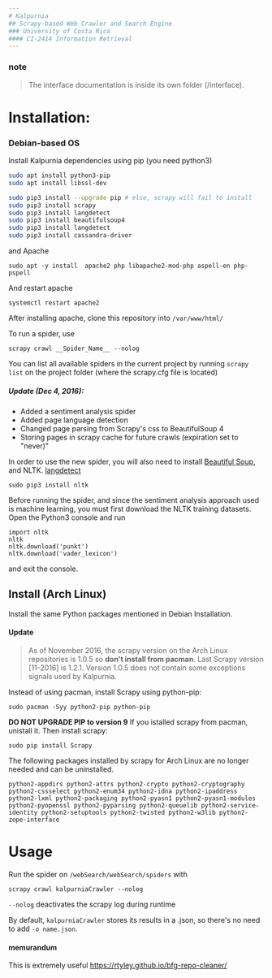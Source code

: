 ```yaml
---
# Kalpurnia
## Scrapy-based Web Crawler and Search Engine
### University of Costa Rica
#### CI-2414 Information Retrieval
---
```

### note
> The interface documentation is inside its own folder (/interface). 

# Installation:
### Debian-based OS

Install Kalpurnia dependencies using pip (you need python3)
 
```bash
sudo apt install python3-pip
sudo apt install libssl-dev

sudo pip3 install --upgrade pip # else, scrapy will fail to install
sudo pip3 install scrapy
sudo pip3 install langdetect
sudo pip3 install beautifulsoup4
sudo pip3 install langdetect
sudo pip3 install cassandra-driver
```

and Apache

    sudo apt -y install  apache2 php libapache2-mod-php aspell-en php-pspell
And restart apache 

    systemctl restart apache2

After installing apache, clone this repository into `/var/www/html/`

<!--
install mongodb
    sudo pip3 install pymongo
    sudo apt install mongodb
-->

To run a spider, use

    scrapy crawl __Spider_Name__ --nolog

You can list all available spiders in the current project by running ```scrapy list``` on the project folder (where the scrapy.cfg file is located)


##### Update (Dec 4, 2016): 
* Added a sentiment analysis spider
* Added page language detection
* Changed page parsing from Scrapy's css to BeautifulSoup 4
* Storing pages in scrapy cache for future crawls (expiration set to "never)"

In order to use the new spider, you will also need to install [Beautiful Soup](https://www.crummy.com/software/BeautifulSoup/bs4/doc/), and NLTK. [langdetect](https://pypi.python.org/pypi/langdetect) 

    sudo pip3 install nltk
    
Before running the spider, and since the sentiment analysis approach used is machine learning, you must first download the NLTK training datasets. Open the Python3 console and run 

    import nltk
    nltk
    nltk.download('punkt')
    nltk.download('vader_lexicon')
and exit the console.


## Install (Arch Linux) 
Install the same Python packages mentioned in Debian Installation.
#### Update 
> As of November 2016, the scrapy version on the Arch Linux repositories is 1.0.5 so **don't install from pacman**.
Last Scrapy version [11-2016] is 1.2.1.
Version 1.0.5 does not contain some exceptions signals used by Kalpurnia.

Instead of using pacman, install Scrapy using python-pip:

    sudo pacman -Syy python2-pip python-pip
    
**DO NOT UPGRADE PIP to version 9**
If you istalled scrapy from pacman, unistall it. Then install scrapy:

    sudo pip install Scrapy

The following packages installed by scrapy for Arch Linux are no longer needed and can be uninstalled.

    python2-appdirs python2-attrs python2-crypto python2-cryptography python2-cssselect python2-enum34 python2-idna python2-ipaddress python2-lxml python2-packaging python2-pyasn1 python2-pyasn1-modules python2-pyopenssl python2-pyparsing python2-queuelib python2-service-identity python2-setuptools python2-twisted python2-w3lib python2-zope-interface

# Usage
Run the spider on `/webSearch/webSearch/spiders` with

    scrapy crawl kalpurniaCrawler --nolog
`--nolog` deactivates the scrapy log during runtime 

By default, `kalpurniaCrawler` stores its results in a .json, so there's no need to add `-o name.json`.

#### memurandum
This is extremely useful https://rtyley.github.io/bfg-repo-cleaner/
